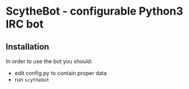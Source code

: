 # ScytheBot - configurable Python3 IRC bot

## Installation

In order to use the bot you should:
* edit config.py to contain proper data
* run `scythebot`
